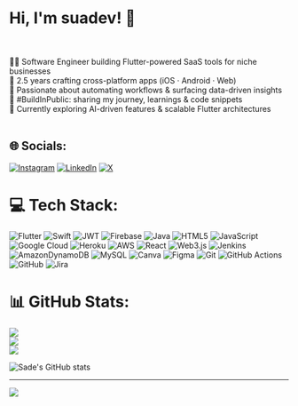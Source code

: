 # Hi, I'm suadev! 👋 

<br><br>👩‍💻 Software Engineer building Flutter-powered SaaS tools for niche businesses<br>📱 2.5 years crafting cross-platform apps (iOS · Android · Web)<br>🚀 Passionate about automating workflows & surfacing data-driven insights<br>🌱 #BuildInPublic: sharing my journey, learnings & code snippets<br>💭 Currently exploring AI-driven features & scalable Flutter architectures<br><br>


## 🌐 Socials:
[![Instagram](https://img.shields.io/badge/Instagram-%23E4405F.svg?logo=Instagram&logoColor=white)](https://instagram.com/https://www.instagram.com/suadev._/) [![LinkedIn](https://img.shields.io/badge/LinkedIn-%230077B5.svg?logo=linkedin&logoColor=white)](https://linkedin.com/in/https://www.linkedin.com/in/suadev-6949a5376/) [![X](https://img.shields.io/badge/X-black.svg?logo=X&logoColor=white)](https://x.com/https://x.com/suadevv_) 

# 💻 Tech Stack:
![Flutter](https://img.shields.io/badge/Flutter-%2302569B.svg?style=for-the-badge&logo=Flutter&logoColor=white) ![Swift](https://img.shields.io/badge/swift-F54A2A?style=for-the-badge&logo=swift&logoColor=white) ![JWT](https://img.shields.io/badge/JWT-black?style=for-the-badge&logo=JSON%20web%20tokens) ![Firebase](https://img.shields.io/badge/firebase-%23039BE5.svg?style=for-the-badge&logo=firebase) ![Java](https://img.shields.io/badge/java-%23ED8B00.svg?style=for-the-badge&logo=openjdk&logoColor=white) ![HTML5](https://img.shields.io/badge/html5-%23E34F26.svg?style=for-the-badge&logo=html5&logoColor=white) ![JavaScript](https://img.shields.io/badge/javascript-%23323330.svg?style=for-the-badge&logo=javascript&logoColor=%23F7DF1E) ![Google Cloud](https://img.shields.io/badge/GoogleCloud-%234285F4.svg?style=for-the-badge&logo=google-cloud&logoColor=white) ![Heroku](https://img.shields.io/badge/heroku-%23430098.svg?style=for-the-badge&logo=heroku&logoColor=white) ![AWS](https://img.shields.io/badge/AWS-%23FF9900.svg?style=for-the-badge&logo=amazon-aws&logoColor=white) ![React](https://img.shields.io/badge/react-%2320232a.svg?style=for-the-badge&logo=react&logoColor=%2361DAFB) ![Web3.js](https://img.shields.io/badge/web3.js-F16822?style=for-the-badge&logo=web3.js&logoColor=white) ![Jenkins](https://img.shields.io/badge/jenkins-%232C5263.svg?style=for-the-badge&logo=jenkins&logoColor=white) ![AmazonDynamoDB](https://img.shields.io/badge/Amazon%20DynamoDB-4053D6?style=for-the-badge&logo=Amazon%20DynamoDB&logoColor=white) ![MySQL](https://img.shields.io/badge/mysql-4479A1.svg?style=for-the-badge&logo=mysql&logoColor=white) ![Canva](https://img.shields.io/badge/Canva-%2300C4CC.svg?style=for-the-badge&logo=Canva&logoColor=white) ![Figma](https://img.shields.io/badge/figma-%23F24E1E.svg?style=for-the-badge&logo=figma&logoColor=white) ![Git](https://img.shields.io/badge/git-%23F05033.svg?style=for-the-badge&logo=git&logoColor=white) ![GitHub Actions](https://img.shields.io/badge/github%20actions-%232671E5.svg?style=for-the-badge&logo=githubactions&logoColor=black) ![GitHub](https://img.shields.io/badge/github-%23121011.svg?style=for-the-badge&logo=github&logoColor=white) ![Jira](https://img.shields.io/badge/jira-%230A0FFF.svg?style=for-the-badge&logo=jira&logoColor=black)
# 📊 GitHub Stats:
![](https://github-readme-stats.vercel.app/api?username=suadevv&theme=radical_border=false&include_all_commits=false&count_private=false)<br/>
![](https://nirzak-streak-stats.vercel.app/?user=suadevv&theme=radical_border=false)<br/>
![](https://github-readme-stats.vercel.app/api/top-langs/?username=suadevv&theme=radical_border=false&include_all_commits=false&count_private=false&layout=compact)

![Sade's GitHub stats](https://github-readme-stats.vercel.app/api?username=anuraghazra&show_icons=true&theme=radical)

---
[![](https://visitcount.itsvg.in/api?id=suadevv&icon=0&color=0)](https://visitcount.itsvg.in)

<!-- Proudly created with GPRM ( https://gprm.itsvg.in ) --

